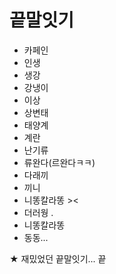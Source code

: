 # 끝말잇기

- 카페인
- 인생
- 생강
- 강냉이
- 이상
- 상변태
- 태양계
- 계란
- 난기류
- 류완다(르완다ㅋㅋ)
- 다래끼
- 끼니
- 니똥칼라똥 ><
- 더러웡 .
- 니똥칼라똥
- 동동...

★ 재밌었던 끝말잇기... 끝
